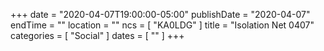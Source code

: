 +++
date = "2020-04-07T19:00:00-05:00"
publishDate = "2020-04-07"
endTime = ""
location = ""
ncs = [ "KA0LDG" ]
title = "Isolation Net 0407"
categories = [ "Social" ]
dates = [ "" ]
+++
